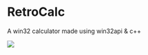 # RetroCalc
A win32 calculator made using win32api &amp; c++



[![](https://img.shields.io/discord/677642178083946580?color=%23768ACF&label=Discord)](https://discord.gg/3HTqPFDBmT)
